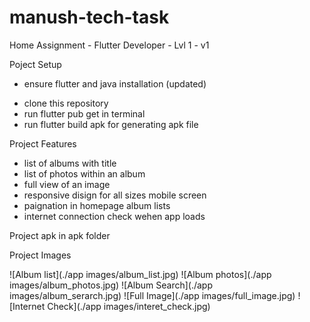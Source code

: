 # manush-tech-task
Home Assignment - Flutter Developer - Lvl 1 - v1

Poject Setup
 * ensure flutter and java  installation (updated)
 - clone this repository 
 - run flutter pub get in terminal
 - run flutter build apk for generating apk file 

Project Features 
 - list of albums with title
 - list of photos within an album
 - full view of an image
 - responsive disign for all sizes mobile screen
 - paignation in homepage album lists
 - internet connection check wehen app loads

Project apk in apk folder

Project Images

![Album list](./app images/album_list.jpg)
![Album photos](./app images/album_photos.jpg)
![Album Search](./app images/album_serarch.jpg)
![Full Image](./app images/full_image.jpg)
![Internet Check](./app images/interet_check.jpg)
